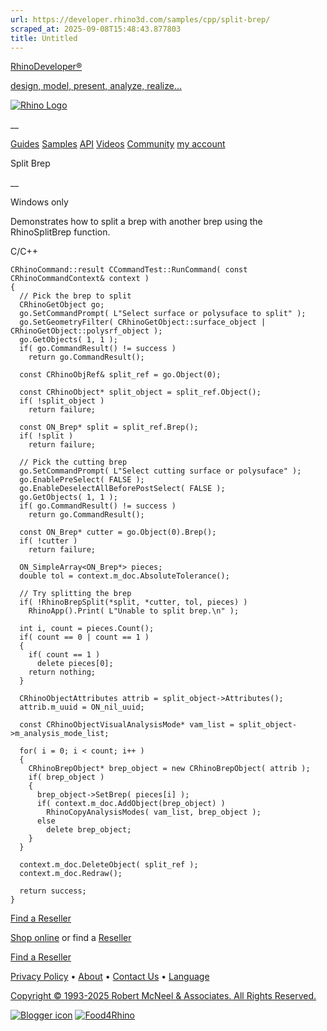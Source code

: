 ```yaml
---
url: https://developer.rhino3d.com/samples/cpp/split-brep/
scraped_at: 2025-09-08T15:48:43.877803
title: Untitled
---
```


[RhinoDeveloper®](/)

[design, model, present, analyze, realize...](/)

[![Rhino Logo](https://developer.rhino3d.com/images/rhinodevlogo.png)](/)

__

[Guides](https://developer.rhino3d.com/guides)
[Samples](https://developer.rhino3d.com/samples)
[API](https://developer.rhino3d.com/api)
[Videos](https://developer.rhino3d.com/videos)
[Community](https://discourse.mcneel.com/c/rhino-developer) [my account
](https://www.rhino3d.com/my-account/ "Manage your account, licenses, and
teams")

Split Brep

__

Windows only

Demonstrates how to split a brep with another brep using the RhinoSplitBrep
function.

C/C++

    
    
    CRhinoCommand::result CCommandTest::RunCommand( const CRhinoCommandContext& context )
    {
      // Pick the brep to split
      CRhinoGetObject go;
      go.SetCommandPrompt( L"Select surface or polysuface to split" );
      go.SetGeometryFilter( CRhinoGetObject::surface_object | CRhinoGetObject::polysrf_object );
      go.GetObjects( 1, 1 );
      if( go.CommandResult() != success )
        return go.CommandResult();
    
      const CRhinoObjRef& split_ref = go.Object(0);
    
      const CRhinoObject* split_object = split_ref.Object();
      if( !split_object )
        return failure;
    
      const ON_Brep* split = split_ref.Brep();
      if( !split )
        return failure;
    
      // Pick the cutting brep
      go.SetCommandPrompt( L"Select cutting surface or polysuface" );
      go.EnablePreSelect( FALSE );
      go.EnableDeselectAllBeforePostSelect( FALSE );
      go.GetObjects( 1, 1 );
      if( go.CommandResult() != success )
        return go.CommandResult();
    
      const ON_Brep* cutter = go.Object(0).Brep();
      if( !cutter )
        return failure;
    
      ON_SimpleArray<ON_Brep*> pieces;
      double tol = context.m_doc.AbsoluteTolerance();
    
      // Try splitting the brep
      if( !RhinoBrepSplit(*split, *cutter, tol, pieces) )
        RhinoApp().Print( L"Unable to split brep.\n" );
    
      int i, count = pieces.Count();
      if( count == 0 | count == 1 )
      {
        if( count == 1 )
          delete pieces[0];
        return nothing;
      }
    
      CRhinoObjectAttributes attrib = split_object->Attributes();
      attrib.m_uuid = ON_nil_uuid;
    
      const CRhinoObjectVisualAnalysisMode* vam_list = split_object->m_analysis_mode_list;
    
      for( i = 0; i < count; i++ )
      {
        CRhinoBrepObject* brep_object = new CRhinoBrepObject( attrib );
        if( brep_object )
        {
          brep_object->SetBrep( pieces[i] );
          if( context.m_doc.AddObject(brep_object) )
            RhinoCopyAnalysisModes( vam_list, brep_object );
          else
            delete brep_object;
        }
      }
    
      context.m_doc.DeleteObject( split_ref );
      context.m_doc.Redraw();
    
      return success;
    }
    

  

[Find a Reseller](https://www.rhino3d.com/sales)

[Shop online](https://www.rhino3d.com/store) or find a
[Reseller](https://www.rhino3d.com/sales)

[Find a Reseller](https://www.rhino3d.com/sales)

[Privacy Policy](https://www.rhino3d.com/privacy) •
[About](https://www.rhino3d.com/mcneel/about) • [Contact
Us](https://www.rhino3d.com/mcneel/contact) • [
Language](https://www.rhino3d.com/language "Change to a different region or
language")

[Copyright © 1993-2025 Robert McNeel & Associates. All Rights
Reserved.](https://www.rhino3d.com/mcneel/about)

[](https://www.facebook.com/McNeelRhinoceros/)
[](https://twitter.com/bobmcneel) [](https://www.linkedin.com/groups/75313/)
[](https://www.youtube.com/user/RhinoGuide/videos) [](https://vimeo.com/rhino)
[![Blogger
icon](https://developer.rhino3d.com/images/blogger.svg)](http://blog.rhino3d.com/)
[![Food4Rhino](https://developer.rhino3d.com/images/f4r_icon_01.svg)](https://www.food4rhino.com)

